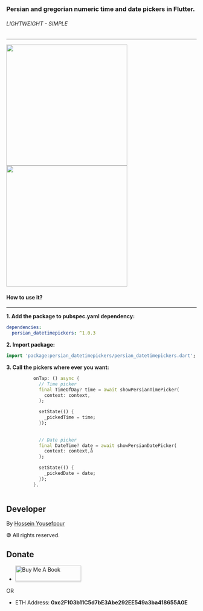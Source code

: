 ### Persian and gregorian numeric time and date pickers in Flutter.
###### LIGHTWEIGHT - SIMPLE

---
<img src="https://github.com/gabrimatic/persian_datetimepickers/raw/master/example/time.png" width="320"/> <img src="https://github.com/gabrimatic/persian_datetimepickers/raw/master/example/date.png" width="320"/>

#### How to use it?

---
**1.  Add the package to pubspec.yaml dependency:**

```yaml
dependencies:
  persian_datetimepickers: ^1.0.3
```

**2. Import package:**

```dart
import 'package:persian_datetimepickers/persian_datetimepickers.dart';
```

**3. Call the pickers where ever you want:**

```dart
          onTap: () async {
			// Time picker
            final TimeOfDay? time = await showPersianTimePicker(
              context: context,
            );

            setState(() {
              _pickedTime = time;
            });
			
			
			// Date picker
            final DateTime? date = await showPersianDatePicker(
              context: context,å
            );

            setState(() {
              _pickedDate = date;
            });
          },
		  
```

## Developer
By [Hossein Yousefpour](https://gabrimatic.info "Hossein Yousefpour")

&copy; All rights reserved.

## Donate
* <a href="https://www.buymeacoffee.com/gabrimatic" target="_blank"><img src="https://www.buymeacoffee.com/assets/img/custom_images/orange_img.png" alt="Buy Me A Book" style="height: 41px !important;width: 174px !important;box-shadow: 0px 3px 2px 0px rgba(190, 190, 190, 0.5) !important;-webkit-box-shadow: 0px 3px 2px 0px rgba(190, 190, 190, 0.5) !important;" ></a>

OR

* ETH Address: **0xc2F103b11C5d7bE3Abe292EE549a3ba418655A0E**
